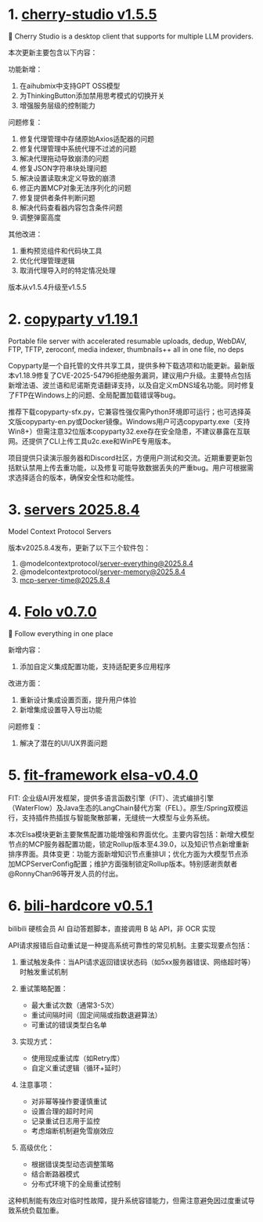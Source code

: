 
# 1. [cherry-studio v1.5.5](https://github.com/CherryHQ/cherry-studio/releases/tag/v1.5.5)  
🍒 Cherry Studio is a desktop client that supports for multiple LLM providers.

本次更新主要包含以下内容：

功能新增：
1. 在aihubmix中支持GPT OSS模型
2. 为ThinkingButton添加禁用思考模式的切换开关
3. 增强服务层级的控制能力

问题修复：
1. 修复代理管理中存储原始Axios适配器的问题
2. 修复代理管理中系统代理不过滤的问题
3. 解决代理拖动导致崩溃的问题
4. 修复JSON字符串块处理问题
5. 解决设置读取未定义导致的崩溃
6. 修正内置MCP对象无法序列化的问题
7. 修复提供者条件判断问题
8. 解决代码查看器内容包含条件问题
9. 调整弹窗高度

其他改进：
1. 重构预览组件和代码块工具
2. 优化代理管理逻辑
3. 取消代理导入时的特定情况处理

版本从v1.5.4升级至v1.5.5

# 2. [copyparty v1.19.1](https://github.com/9001/copyparty/releases/tag/v1.19.1)  
Portable file server with accelerated resumable uploads, dedup, WebDAV, FTP, TFTP, zeroconf, media indexer, thumbnails++ all in one file, no deps

Copyparty是一个自托管的文件共享工具，提供多种下载选项和功能更新。最新版本v1.18.9修复了CVE-2025-54796拒绝服务漏洞，建议用户升级。主要特点包括新增法语、波兰语和尼诺斯克语翻译支持，以及自定义mDNS域名功能。同时修复了FTP在Windows上的问题、全局配置加载错误等bug。

推荐下载copyparty-sfx.py，它兼容性强仅需Python环境即可运行；也可选择英文版copyparty-en.py或Docker镜像。Windows用户可选copyparty.exe（支持Win8+）但需注意32位版本copyparty32.exe存在安全隐患，不建议暴露在互联网。还提供了CLI上传工具u2c.exe和WinPE专用版本。

项目提供只读演示服务器和Discord社区，方便用户测试和交流。近期重要更新包括默认禁用上传去重功能，以及修复可能导致数据丢失的严重bug。用户可根据需求选择适合的版本，确保安全性和功能性。

# 3. [servers 2025.8.4](https://github.com/modelcontextprotocol/servers/releases/tag/2025.8.4)  
Model Context Protocol Servers

版本v2025.8.4发布，更新了以下三个软件包：
1. @modelcontextprotocol/server-everything@2025.8.4
2. @modelcontextprotocol/server-memory@2025.8.4  
3. mcp-server-time@2025.8.4

# 4. [Folo v0.7.0](https://github.com/RSSNext/Folo/releases/tag/v0.7.0)  
🧡 Follow everything in one place

新增内容：
1. 添加自定义集成配置功能，支持适配更多应用程序

改进方面：
1. 重新设计集成设置页面，提升用户体验
2. 新增集成设置导入导出功能

问题修复：
1. 解决了潜在的UI/UX界面问题

# 5. [fit-framework elsa-v0.4.0](https://github.com/ModelEngine-Group/fit-framework/releases/tag/elsa-v0.4.0)  
FIT: 企业级AI开发框架，提供多语言函数引擎（FIT）、流式编排引擎（WaterFlow）及Java生态的LangChain替代方案（FEL）。原生/Spring双模运行，支持插件热插拔与智能聚散部署，无缝统一大模型与业务系统。

本次Elsa模块更新主要聚焦配置功能增强和界面优化。主要内容包括：新增大模型节点的MCP服务器配置功能，锁定Rollup版本至4.39.0，以及知识节点新增重新排序界面。具体变更：功能方面新增知识节点重排UI；优化方面为大模型节点添加MCPServerConfig配置；维护方面强制锁定Rollup版本。特别感谢贡献者@RonnyChan96等开发人员的付出。

# 6. [bili-hardcore v0.5.1](https://github.com/Karben233/bili-hardcore/releases/tag/v0.5.1)  
bilibili 硬核会员 AI 自动答题脚本，直接调用 B 站 API，非 OCR 实现

API请求报错后自动重试是一种提高系统可靠性的常见机制。主要实现要点包括：

1. 重试触发条件：当API请求返回错误状态码（如5xx服务器错误、网络超时等）时触发重试机制

2. 重试策略配置：
   - 最大重试次数（通常3-5次）
   - 重试间隔时间（固定间隔或指数退避算法）
   - 可重试的错误类型白名单

3. 实现方式：
   - 使用现成重试库（如Retry库）
   - 自定义重试逻辑（循环+延时）

4. 注意事项：
   - 对非幂等操作要谨慎重试
   - 设置合理的超时时间
   - 记录重试日志用于监控
   - 考虑熔断机制避免雪崩效应

5. 高级优化：
   - 根据错误类型动态调整策略
   - 结合断路器模式
   - 分布式环境下的全局重试控制

这种机制能有效应对临时性故障，提升系统容错能力，但需注意避免因过度重试导致系统负载加重。

